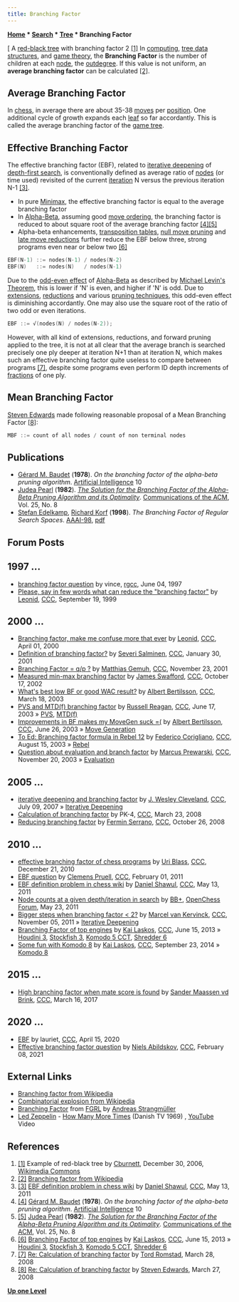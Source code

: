 ```yaml
---
title: Branching Factor
---
```

**[Home](Home "Home") * [Search](Search "Search") * [Tree](Search_Tree "Search Tree") * Branching Factor**

\[ A [red-black tree](https://en.wikipedia.org/wiki/Red%E2%80%93black_tree) with branching factor 2 <a id="cite-note-1" href="#cite-ref-1">[1]</a>
In [computing](https://en.wikipedia.org/wiki/Computing), [tree data structures](<https://en.wikipedia.org/wiki/Tree_(data_structure)>), and [game theory](https://en.wikipedia.org/wiki/Game_theory), the **Branching Factor** is the number of children at each [node](Node "Node"), the [outdegree](https://en.wikipedia.org/wiki/Directed_graph#Indegree_and_outdegree). If this value is not uniform, an **average branching factor** can be calculated <a id="cite-note-2" href="#cite-ref-2">[2]</a>.

## Average Branching Factor

In [chess](Chess "Chess"), in average there are about 35-38 [moves](Moves "Moves") per [position](Chess_Position "Chess Position"). One additional cycle of growth expands each [leaf](Leaf_Node "Leaf Node") so far accordantly. This is called the average branching factor of the [game tree](https://en.wikipedia.org/wiki/Game_tree).

## Effective Branching Factor

The effective branching factor (EBF), related to [iterative deepening](Iterative_Deepening "Iterative Deepening") of [depth-first search](Depth-First "Depth-First"), is conventionally defined as average ratio of [nodes](Node "Node") (or time used) revisited of the current [iteration](Iteration "Iteration") N versus the previous iteration N-1 <a id="cite-note-3" href="#cite-ref-3">[3]</a>.

- In pure [Minimax](Minimax "Minimax"), the effective branching factor is equal to the average branching factor
- In [Alpha-Beta](Alpha-Beta "Alpha-Beta"), assuming good [move ordering](Move_Ordering "Move Ordering"), the branching factor is reduced to about square root of the average branching factor <a id="cite-note-4" href="#cite-ref-4">[4]</a><a id="cite-note-5" href="#cite-ref-5">[5]</a>
- Alpha-beta enhancements, [transposition tables](Transposition_Table "Transposition Table"), [null move pruning](Null_Move_Pruning "Null Move Pruning") and [late move reductions](Late_Move_Reductions "Late Move Reductions") further reduce the EBF below three, strong programs even near or below two <a id="cite-note-6" href="#cite-ref-6">[6]</a>

```C++
EBF(N-1) ::= nodes(N-1) / nodes(N-2)
EBF(N)   ::= nodes(N)   / nodes(N-1)

```

Due to the [odd-even effect](Odd-Even_Effect "Odd-Even Effect") of [Alpha-Beta](Alpha-Beta "Alpha-Beta") as described by [Michael Levin's Theorem](Michael_Levin#Theorem "Michael Levin"), this is lower if 'N' is even, and higher if 'N' is odd. Due to [extensions](Extensions "Extensions"), [reductions](Reductions "Reductions") and various [pruning techniques](Pruning "Pruning"), this odd-even effect is diminishing accordantly. One may also use the square root of the ratio of two odd or even iterations.

```C++
EBF ::= √(nodes(N) / nodes(N-2));

```

However, with all kind of extensions, reductions, and forward pruning applied to the tree, it is not at all clear that the average branch is searched precisely one ply deeper at iteration N+1 than at iteration N, which makes such an effective branching factor quite useless to compare between programs <a id="cite-note-7" href="#cite-ref-7">[7]</a>, despite some programs even perform ID depth increments of [fractions](Depth#FractionalPlies "Depth") of one ply.

## Mean Branching Factor

[Steven Edwards](Steven_Edwards "Steven Edwards") made following reasonable proposal of a Mean Branching Factor <a id="cite-note-8" href="#cite-ref-8">[8]</a>:

```C++
MBF ::= count of all nodes / count of non terminal nodes

```

## Publications

- [Gérard M. Baudet](G%C3%A9rard_M._Baudet "Gérard M. Baudet") (**1978**). *On the branching factor of the alpha-beta pruning algorithm*. [Artificial Intelligence](Artificial_Intelligence#Journals "Artificial Intelligence") 10
- [Judea Pearl](Judea_Pearl "Judea Pearl") (**1982**). *[The Solution for the Branching Factor of the Alpha-Beta Pruning Algorithm and its Optimality](http://portal.acm.org/citation.cfm?id=358616&dl=ACM&coll=DL&CFID=27355608&CFTOKEN=40935826)*. [Communications of the ACM](ACM#Communications "ACM"), Vol. 25, No. 8
- [Stefan Edelkamp](index.php?title=Stefan_Edelkamp&action=edit&redlink=1 "Stefan Edelkamp (page does not exist)"), [Richard Korf](Richard_Korf "Richard Korf") (**1998**). *The Branching Factor of Regular Search Spaces*. [AAAI-98](Conferences#AAAI-98 "Conferences"), [pdf](https://pdfs.semanticscholar.org/1a71/184c9432957427399435b8cde7e2d1977955.pdf)

## Forum Posts

## 1997 ...

- [branching factor question](http://groups.google.com/group/rec.games.chess.computer/browse_frm/thread/21c702f358784af) by vince, [rgcc](Computer_Chess_Forums "Computer Chess Forums"), June 04, 1997
- [Please, say in few words what can reduce the "branching factor"](https://www.stmintz.com/ccc/index.php?id=69483) by [Leonid](Leonid_Liberman "Leonid Liberman"), [CCC](CCC "CCC"), September 19, 1999

## 2000 ...

- [Branching factor, make me confuse more that ever](https://www.stmintz.com/ccc/index.php?id=104182) by [Leonid](Leonid_Liberman "Leonid Liberman"), [CCC](CCC "CCC"), April 01, 2000
- [Definition of branching factor?](https://www.stmintz.com/ccc/index.php?id=152665) by [Severi Salminen](Severi_Salminen "Severi Salminen"), [CCC](CCC "CCC"), January 30, 2001
- [Branching Factor = q/p ?](https://www.stmintz.com/ccc/index.php?id=198563) by [Matthias Gemuh](Matthias_Gemuh "Matthias Gemuh"), [CCC](CCC "CCC"), November 23, 2001
- [Measured min-max branching factor](https://www.stmintz.com/ccc/index.php?id=259843) by [James Swafford](James_Swafford "James Swafford"), [CCC](CCC "CCC"), October 17, 2002
- [What's best low BF or good WAC result?](https://www.stmintz.com/ccc/index.php?id=289795) by [Albert Bertilsson](Albert_Bertilsson "Albert Bertilsson"), [CCC](CCC "CCC"), March 18, 2003
- [PVS and MTD(f) branching factor](https://www.stmintz.com/ccc/index.php?id=301402) by [Russell Reagan](Russell_Reagan "Russell Reagan"), [CCC](CCC "CCC"), June 17, 2003 » [PVS](Principal_Variation_Search "Principal Variation Search"), [MTD(f)](</MTD(f)> "MTD(f)")
- [Improvements in BF makes my MoveGen suck =(](https://www.stmintz.com/ccc/index.php?id=303316) by [Albert Bertilsson](Albert_Bertilsson "Albert Bertilsson"), [CCC](CCC "CCC"), June 26, 2003 » [Move Generation](Move_Generation "Move Generation")
- [To Ed: Branching factor formula in Rebel 12](https://www.stmintz.com/ccc/index.php?id=311344) by [Federico Corigliano](Federico_Andr%C3%A9s_Corigliano "Federico Andrés Corigliano"), [CCC](CCC "CCC"), August 15, 2003 » [Rebel](Rebel "Rebel")
- [Question about evaluation and branch factor](https://www.stmintz.com/ccc/index.php?id=328924) by [Marcus Prewarski](Marcus_Prewarski "Marcus Prewarski"), [CCC](CCC "CCC"), November 20, 2003 » [Evaluation](Evaluation "Evaluation")

## 2005 ...

- [iterative deepening and branching factor](http://www.talkchess.com/forum/viewtopic.php?t=14963) by [J. Wesley Cleveland](index.php?title=J._Wesley_Cleveland&action=edit&redlink=1 "J. Wesley Cleveland (page does not exist)"), [CCC](CCC "CCC"), July 09, 2007 » [Iterative Deepening](Iterative_Deepening "Iterative Deepening")
- [Calculation of branching factor](http://www.talkchess.com/forum/viewtopic.php?t=20301) by PK-4, [CCC](CCC "CCC"), March 23, 2008
- [Reducing branching factor](http://www.talkchess.com/forum3/viewtopic.php?f=7&t=24535) by [Fermin Serrano](Fermin_Serrano "Fermin Serrano"), [CCC](CCC "CCC"), October 26, 2008

## 2010 ...

- [effective branching factor of chess programs](http://www.talkchess.com/forum/viewtopic.php?t=37205) by [Uri Blass](Uri_Blass "Uri Blass"), [CCC](CCC "CCC"), December 21, 2010
- [EBF question](http://www.talkchess.com/forum/viewtopic.php?t=37910) by [Clemens Pruell](index.php?title=Clemens_Pruell&action=edit&redlink=1 "Clemens Pruell (page does not exist)"), [CCC](CCC "CCC"), February 01, 2011
- [EBF definition problem in chess wiki](http://www.talkchess.com/forum/viewtopic.php?t=39073) by [Daniel Shawul](Daniel_Shawul "Daniel Shawul"), [CCC](CCC "CCC"), May 13, 2011
- [Node counts at a given depth/iteration in search](http://www.open-chess.org/viewtopic.php?f=5&t=1403) by [BB+](Mark_Watkins "Mark Watkins"), [OpenChess Forum](Computer_Chess_Forums "Computer Chess Forums"), May 23, 2011
- [Bigger steps when branching factor \< 2?](http://www.talkchess.com/forum/viewtopic.php?t=41001) by [Marcel van Kervinck](Marcel_van_Kervinck "Marcel van Kervinck"), [CCC](CCC "CCC"), November 05, 2011 » [Iterative Deepening](Iterative_Deepening "Iterative Deepening")
- [Branching Factor of top engines](http://www.talkchess.com/forum/viewtopic.php?t=48281) by [Kai Laskos](Kai_Laskos "Kai Laskos"), [CCC](CCC "CCC"), June 15, 2013 » [Houdini 3](Houdini "Houdini"), [Stockfish 3](Stockfish "Stockfish"), [Komodo 5 CCT](Komodo "Komodo"), [Shredder 6](Shredder "Shredder")
- [Some fun with Komodo 8](http://www.talkchess.com/forum/viewtopic.php?t=53807) by [Kai Laskos](Kai_Laskos "Kai Laskos"), [CCC](CCC "CCC"), September 23, 2014 » [Komodo 8](Komodo#8 "Komodo")

## 2015 ...

- [High branching factor when mate score is found](http://www.talkchess.com/forum/viewtopic.php?t=63467) by [Sander Maassen vd Brink](index.php?title=Sander_Maassen_vd_Brink&action=edit&redlink=1 "Sander Maassen vd Brink (page does not exist)"), [CCC](CCC "CCC"), March 16, 2017

## 2020 ...

- [EBF](http://www.talkchess.com/forum3/viewtopic.php?f=7&t=73655) by lauriet, [CCC](CCC "CCC"), April 15, 2020
- [Effective branching factor question](http://www.talkchess.com/forum3/viewtopic.php?f=7&t=76529) by [Niels Abildskov](Niels_Abildskov "Niels Abildskov"), [CCC](CCC "CCC"), February 08, 2021

## External Links

- [Branching factor from Wikipedia](https://en.wikipedia.org/wiki/Branching_factor)
- [Combinatorial explosion from Wikipedia](https://en.wikipedia.org/wiki/Combinatorial_explosion)
- [Branching Factor](http://www.fastgm.de/branching-factor.html) from [FGRL](FGRL "FGRL") by [Andreas Strangmüller](Andreas_Strangm%C3%BCller "Andreas Strangmüller")
- [Led Zeppelin](Category:Led_Zeppelin "Category:Led Zeppelin") - [How Many More Times](https://en.wikipedia.org/wiki/How_Many_More_Times) (Danish TV 1969) , [YouTube](https://en.wikipedia.org/wiki/YouTube) Video

## References

1. <a id="cite-ref-1" href="#cite-note-1">[1]</a> Example of red-black tree by [Cburnett](https://en.wikipedia.org/wiki/User:Cburnett), December 30, 2006, [Wikimedia Commons](https://en.wikipedia.org/wiki/Wikimedia_Commons)
1. <a id="cite-ref-2" href="#cite-note-2">[2]</a> [Branching factor from Wikipedia](https://en.wikipedia.org/wiki/Branching_factor)
1. <a id="cite-ref-3" href="#cite-note-3">[3]</a> [EBF definition problem in chess wiki](http://www.talkchess.com/forum/viewtopic.php?t=39073) by [Daniel Shawul](Daniel_Shawul "Daniel Shawul"), [CCC](CCC "CCC"), May 13, 2011
1. <a id="cite-ref-4" href="#cite-note-4">[4]</a> [Gérard M. Baudet](G%C3%A9rard_M._Baudet "Gérard M. Baudet") (**1978**). *On the branching factor of the alpha-beta pruning algorithm*. [Artificial Intelligence](Artificial_Intelligence#Journals "Artificial Intelligence") 10
1. <a id="cite-ref-5" href="#cite-note-5">[5]</a> [Judea Pearl](Judea_Pearl "Judea Pearl") (**1982**). *[The Solution for the Branching Factor of the Alpha-Beta Pruning Algorithm and its Optimality](http://portal.acm.org/citation.cfm?id=358616&dl=ACM&coll=DL&CFID=27355608&CFTOKEN=40935826)*. [Communications of the ACM](ACM#Communications "ACM"), Vol. 25, No. 8
1. <a id="cite-ref-6" href="#cite-note-6">[6]</a> [Branching Factor of top engines](http://www.talkchess.com/forum/viewtopic.php?t=48281) by [Kai Laskos](Kai_Laskos "Kai Laskos"), [CCC](CCC "CCC"), June 15, 2013 » [Houdini 3](Houdini "Houdini"), [Stockfish 3](Stockfish "Stockfish"), [Komodo 5 CCT](Komodo "Komodo"), [Shredder 6](Shredder "Shredder")
1. <a id="cite-ref-7" href="#cite-note-7">[7]</a> [Re: Calculation of branching factor](http://www.talkchess.com/forum/viewtopic.php?topic_view=threads&p=181822&t=20301) by [Tord Romstad](Tord_Romstad "Tord Romstad"), March 28, 2008
1. <a id="cite-ref-8" href="#cite-note-8">[8]</a> [Re: Calculation of branching factor](http://www.talkchess.com/forum/viewtopic.php?topic_view=threads&p=181617&t=20301) by [Steven Edwards](Steven_Edwards "Steven Edwards"), March 27, 2008

**[Up one Level](Search_Tree "Search Tree")**

